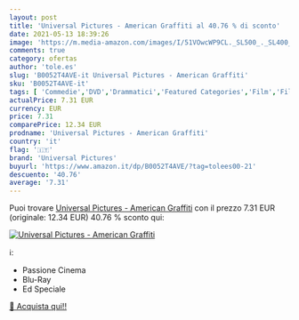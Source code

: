 ```yaml
---
layout: post
title: 'Universal Pictures - American Graffiti al 40.76 % di sconto'
date: 2021-05-13 18:39:26
image: 'https://m.media-amazon.com/images/I/51VOwcWP9CL._SL500_._SL400_.jpg'
comments: true
category: ofertas
author: 'tole.es'
slug: 'B0052T4AVE-it Universal Pictures - American Graffiti'
sku: 'B0052T4AVE-it'
tags: [ 'Commedie','DVD','Drammatici','Featured Categories','Film','Film e TV','universal pictures', ]
actualPrice: 7.31 EUR
currency: EUR
price: 7.31
comparePrice: 12.34 EUR
prodname: 'Universal Pictures - American Graffiti'
country: 'it'
flag: '🇮🇹'
brand: 'Universal Pictures'
buyurl: 'https://www.amazon.it/dp/B0052T4AVE/?tag=tolees00-21'
descuento: '40.76'
average: '7.31'
---
```


Puoi trovare [Universal Pictures - American Graffiti](https://www.amazon.it/dp/B0052T4AVE/?tag=tolees00-21) con il prezzo 7.31 EUR (originale: 12.34 EUR) 40.76 % sconto qui:

[![Universal Pictures - American Graffiti](https://m.media-amazon.com/images/I/51VOwcWP9CL._SL500_._SL400_.jpg)](https://www.amazon.it/dp/B0052T4AVE/?tag=tolees00-21)

ℹ️:

- Passione Cinema
- Blu-Ray
- Ed Speciale

[🛒 Acquista qui!!](https://www.amazon.it/dp/B0052T4AVE/?tag=tolees00-21)
